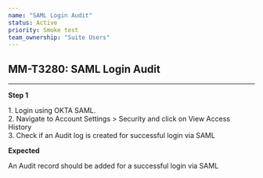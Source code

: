 ```yaml
---
name: "SAML Login Audit"
status: Active
priority: Smoke test
team_ownership: "Suite Users"
---
```


## MM-T3280: SAML Login Audit

---

**Step 1**

1\. Login using OKTA SAML.\
2\. Navigate to Account Settings > Security and click on View Access History\
3\. Check if an Audit log is created for successful login via SAML

**Expected**

An Audit record should be added for a successful login via SAML
